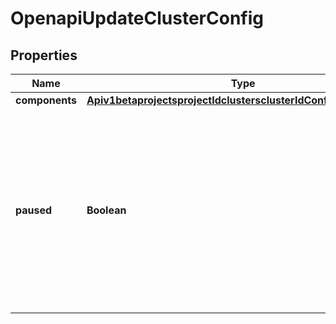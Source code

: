 
# OpenapiUpdateClusterConfig

## Properties
Name | Type | Description | Notes
------------ | ------------- | ------------- | -------------
**components** | [**Apiv1betaprojectsprojectIdclustersclusterIdConfigComponents**](Apiv1betaprojectsprojectIdclustersclusterIdConfigComponents.md) |  |  [optional]
**paused** | **Boolean** | Flag that indicates whether the cluster is paused. &#x60;true&#x60; means to pause the cluster, and &#x60;false&#x60; means to resume the cluster. For more details, refer to [Pause or Resume a TiDB Cluster](https://docs.pingcap.com/tidbcloud/pause-or-resume-tidb-cluster).  **Limitations:**  - The cluster can be paused only when the &#x60;cluster_status&#x60; is &#x60;\&quot;AVAILABLE\&quot;&#x60;. - The cluster can be resumed only when the &#x60;cluster_status&#x60; is &#x60;\&quot;PAUSED\&quot;&#x60;. |  [optional]



